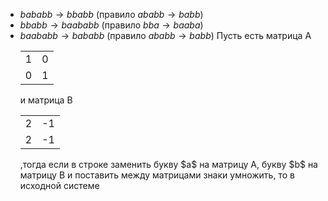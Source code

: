 - $bababb \rightarrow bbabb$ (правило $ababb \rightarrow babb$)
- $bbabb \rightarrow baababb$ (правило $bba \rightarrow baaba$)
- $baababb \rightarrow bababb$ (правило $ababb \rightarrow babb$)
Пусть есть матрица A
   <table>
  <tr>
    <td>1</td>
    <td>0</td>
  </tr>
  <tr>
    <td>0</td>
    <td>1</td>
</table>
   и матрица B
   <table>
  <tr>
    <td>2</td>
    <td>-1</td>
  </tr>
  <tr>
    <td>2</td>
    <td>-1</td>
</table>
   ,тогда если в строке заменить букву $a$ на матрицу A, 
   букву $b$ на матрицу B и поставить между матрицами знаки умножить, то в исходной системе 

